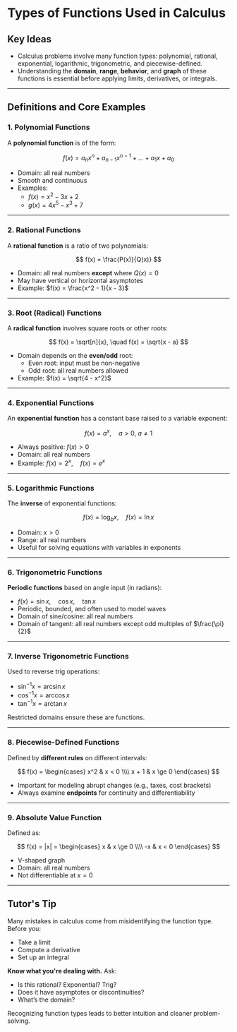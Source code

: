 # Types of Functions Used in Calculus

## Key Ideas

- Calculus problems involve many function types: polynomial, rational, exponential, logarithmic, trigonometric, and piecewise-defined.
- Understanding the **domain**, **range**, **behavior**, and **graph** of these functions is essential before applying limits, derivatives, or integrals.

---

## Definitions and Core Examples

### 1. Polynomial Functions

A **polynomial function** is of the form:

$$
f(x) = a_n x^n + a_{n-1} x^{n-1} + \dots + a_1 x + a_0
$$

- Domain: all real numbers
- Smooth and continuous
- Examples:
  - $f(x) = x^2 - 3x + 2$
  - $g(x) = 4x^5 - x^3 + 7$

---

### 2. Rational Functions

A **rational function** is a ratio of two polynomials:

$$
f(x) = \frac{P(x)}{Q(x)}
$$

- Domain: all real numbers **except** where $Q(x) = 0$
- May have vertical or horizontal asymptotes
- Example: $f(x) = \frac{x^2 - 1}{x - 3}$

---

### 3. Root (Radical) Functions

A **radical function** involves square roots or other roots:

$$
f(x) = \sqrt[n]{x}, \quad f(x) = \sqrt{x - a}
$$

- Domain depends on the **even/odd** root:
  - Even root: input must be non-negative
  - Odd root: all real numbers allowed
- Example: $f(x) = \sqrt{4 - x^2}$

---

### 4. Exponential Functions

An **exponential function** has a constant base raised to a variable exponent:

$$
f(x) = a^x, \quad a > 0,\ a \ne 1
$$

- Always positive: $f(x) > 0$
- Domain: all real numbers
- Example: $f(x) = 2^x,\quad f(x) = e^x$

---

### 5. Logarithmic Functions

The **inverse** of exponential functions:

$$
f(x) = \log_b x, \quad f(x) = \ln x
$$

- Domain: $x > 0$
- Range: all real numbers
- Useful for solving equations with variables in exponents

---

### 6. Trigonometric Functions

**Periodic functions** based on angle input (in radians):

- $f(x) = \sin x,\quad \cos x,\quad \tan x$
- Periodic, bounded, and often used to model waves
- Domain of sine/cosine: all real numbers  
- Domain of tangent: all real numbers except odd multiples of $\frac{\pi}{2}$

---

### 7. Inverse Trigonometric Functions

Used to reverse trig operations:

- $\sin^{-1} x = \arcsin x$
- $\cos^{-1} x = \arccos x$
- $\tan^{-1} x = \arctan x$

Restricted domains ensure these are functions.

---

### 8. Piecewise-Defined Functions

Defined by **different rules** on different intervals:

$$
f(x) = 
\begin{cases}
x^2 & x < 0 \\\\
x + 1 & x \ge 0
\end{cases}
$$

- Important for modeling abrupt changes (e.g., taxes, cost brackets)
- Always examine **endpoints** for continuity and differentiability

---

### 9. Absolute Value Function

Defined as:

$$
f(x) = |x| =
\begin{cases}
x & x \ge 0 \\\\
-x & x < 0
\end{cases}
$$

- V-shaped graph
- Domain: all real numbers
- Not differentiable at $x = 0$

---

## Tutor's Tip

Many mistakes in calculus come from misidentifying the function type. Before you:

- Take a limit
- Compute a derivative
- Set up an integral

**Know what you're dealing with.** Ask:
- Is this rational? Exponential? Trig?
- Does it have asymptotes or discontinuities?
- What’s the domain?

Recognizing function types leads to better intuition and cleaner problem-solving.
